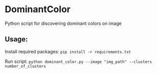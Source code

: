 # DominantColor
Python script for discovering dominant colors on image

## Usage:
Install required packages:
`pip install -r requirements.txt`

Run script:
`python dominant_color.py --image "img_path" --clusters number_of_clusters`
